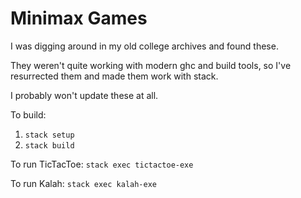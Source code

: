 # Minimax Games

I was digging around in my old college archives and found these.

They weren't quite working with modern ghc and build tools,
so I've resurrected them and made them work with stack.

I probably won't update these at all.

To build:
  1. ```stack setup```
  2. ```stack build```

To run TicTacToe:
```stack exec tictactoe-exe```

To run Kalah:
```stack exec kalah-exe```
